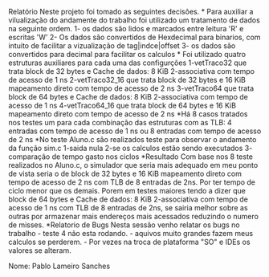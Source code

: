 Relatório
Neste projeto foi tomado as seguintes decisões.
       * Para auxiliar a vilualização do andamente do trabalho foi utilizado um tratamento de dados na seguinte ordem.
               1- os dados são lidos e marcados entre leitura 'R' e escritas 'W'
               2- Os dados são convertidos de Hexdecimal para binarios, com intuito de facilitar a vizualização de  tag|indce|offset
               3- os dados são convertidos para decimal para facilitar os calculos
       * Foi utilizado quatro estruturas auxiliares para cada uma das configurções
               1-vetTraco32 que trata block de 32 bytes e Cache de dados: 8 KiB 2-associativa com tempo de acesso de 1 ns
               2-vetTraco32_16 que trata block de 32 bytes  e 16 KiB mapeamento direto com tempo de acesso de 2 ns
               3-vetTraco64 que trata block de 64 bytes  e Cache de dados: 8 KiB 2-associativa com tempo de acesso de 1 ns
               4-vetTraco64_16 que trata block de 64 bytes  e 16 KiB mapeamento direto com tempo de acesso de 2 ns
       *Há 8 casos tratados nos testes um para cada combinação das estruturas com  as TLB: 4 entradas com tempo de acesso de 1 ns ou 8 entradas com tempo de acesso de 2 ns
       *No teste Aluno.c são realizados teste para observar o andamento da função sim.c
               1-saida nula
               2-se os calculos estão sendo executados
               3- comparação de tempo gasto nos ciclos
       *Resultado
               Com base nos 8 teste realizados no Aluno.c, o simulador que seria mais adequado em meu ponto de vista seria o
               de  block de 32 bytes  e 16 KiB mapeamento direto com tempo de acesso de 2 ns com TLB de 8 entradas de 2ns.
               Por ter tempo de ciclo menor que os demais.
               Porem em testes maiores tendo a dizer que block de 64 bytes  e Cache de dados: 8 KiB 2-associativa com tempo de acesso de 1 ns
               com TLB de 8 entradas de 2ns, se sairia melhor sobre as outras por armazenar mais endereços mais acessados reduzindo o numero de misses.
        *Relatorio de Bugs
               Nesta sessão venho relatar os bugs no trabalho
                       - teste 4 não esta rodando.
                       - aquivos muito grandes fazem meus calculos se perderem.
                       - Por vezes na troca de plataforma "SO" e IDEs os valores se alteram.
                       
                       
Nome: Pablo Lameiro Sanches                       
                       